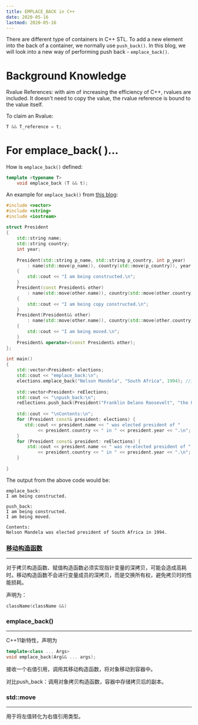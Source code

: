```yaml
---
title: EMPLACE_BACK in C++
date: 2020-05-16
lastmod: 2020-05-16
---
```


There are different type of containers in C++ STL. To add a new element into the back of a container, we normally use `push_back()`. In this blog, we will look into a new way of performing push back - `emplace_back()`.

# Background Knowledge

Rvalue References: with aim of increasing the efficiency of C++, rvalues are included. It doesn't  need to copy the value, the rvalue reference is bound to the value itself.

To claim an Rvalue:

```C++
T && T_reference = t;
```

# For emplace_back( )...

How is `emplace_back()` defined:

```C++
template <typename T>
	void emplace_back (T && t);
```

An example for `emplace_back()` from [this blog](https://blog.csdn.net/xiaolewennofollow/article/details/52559364): 

```C++
#include <vector>  
#include <string>  
#include <iostream>  
 
struct President  
{  
    std::string name;  
    std::string country;  
    int year;  
 
    President(std::string p_name, std::string p_country, int p_year)  
        : name(std::move(p_name)), country(std::move(p_country)), year(p_year)  
    {  
        std::cout << "I am being constructed.\n";  
    }
    President(const President& other)
        : name(std::move(other.name)), country(std::move(other.country)), year(other.year)
    {
        std::cout << "I am being copy constructed.\n";
    }
    President(President&& other)  
        : name(std::move(other.name)), country(std::move(other.country)), year(other.year)  
    {  
        std::cout << "I am being moved.\n";  
    }  
    President& operator=(const President& other);  
};  
 
int main()  
{  
    std::vector<President> elections;  
    std::cout << "emplace_back:\n";  
    elections.emplace_back("Nelson Mandela", "South Africa", 1994); //没有类的创建  
 
    std::vector<President> reElections;  
    std::cout << "\npush_back:\n";  
    reElections.push_back(President("Franklin Delano Roosevelt", "the USA", 1936));  
 
    std::cout << "\nContents:\n";  
    for (President const& president: elections) {  
       std::cout << president.name << " was elected president of "  
            << president.country << " in " << president.year << ".\n";  
    }  
    for (President const& president: reElections) {  
        std::cout << president.name << " was re-elected president of "  
            << president.country << " in " << president.year << ".\n";  
    }
 
}
```

The output from the above code would be:

```
emplace_back:
I am being constructed.
 
push_back:
I am being constructed.
I am being moved.
 
Contents:
Nelson Mandela was elected president of South Africa in 1994.
```

### [移动构造函数](https://blog.csdn.net/carbon06/article/details/81222759?utm_medium=distribute.pc_relevant.none-task-blog-BlogCommendFromMachineLearnPai2-7.channel_param&depth_1-utm_source=distribute.pc_relevant.none-task-blog-BlogCommendFromMachineLearnPai2-7.channel_param)

---

对于拷贝构造函数、赋值构造函数必须实现指针变量的深拷贝，可能会造成高耗时。移动构造函数不会进行变量成员的深拷贝，而是交换所有权，避免拷贝时的性能损耗。

声明为：

```c++
className(className &&)
```

### emplace_back()

---

C++11新特性，声明为

```c++
template<class ... Args>
void emplace_back(Arg&& ... args);
```

接收一个右值引用，调用其移动构造函数，将对象移动到容器中。

对比push_back：调用对象拷贝构造函数，容器中存储拷贝后的副本。

### std::move

---

用于将左值转化为右值引用类型。


